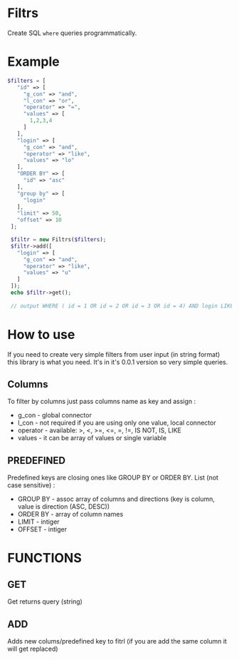 # Filtrs

Create SQL `where` queries programmatically.

# Example

 ```php
 $filters = [
    "id" => [
      "g_con" => "and",
      "l_con" => "or",
      "operator" => "=",
      "values" => [
        1,2,3,4
      ]
    ],
    "login" => [
      "g_con" => "and",
      "operator" => "like",
      "values" => "lo"
    ],
    "ORDER BY" => [
      "id" => "asc"
    ],
    "group by" => [
      "login"
    ],
    "limit" => 50,
    "offset" => 10
  ];

  $filtr = new Filtrs($filters);
  $filtr->add([
    "login" => [
      "g_con" => "and",
      "operator" => "like",
      "values" => "u"
    ]
  ]);
  echo $filtr->get();
  
  // output WHERE ( id = 1 OR id = 2 OR id = 3 OR id = 4) AND login LIKE '%u%' GROUP BY login ORDER BY id ASC LIMIT 50 OFFSET 10 
  ```
  
# How to use
 
If you need to create very simple filters from user input (in string format) this library is what you need. It's in it's 0.0.1 version so very simple queries. 

## Columns

To filter by columns just pass columns name as key and assign :
  - g_con - global connector
  - l_con - not required if you are using only one value, local connector
  - operator - available: >, <, >=, <=, =, !=, IS NOT, IS, LIKE
  - values -  it can be array of values or single variable
 
 ## PREDEFINED
 
 Predefined keys are closing ones like GROUP BY or ORDER BY. List (not case sensitive) :
  - GROUP BY - assoc array of columns and directions (key is column, value is direction (ASC, DESC))
  - ORDER BY - array of column names
  - LIMIT    - intiger
  - OFFSET   - intiger
  
# FUNCTIONS

## GET

Get returns query (string)

## ADD

Adds new colums/predefined key to fitrl (if you are add the same column it will get replaced)
